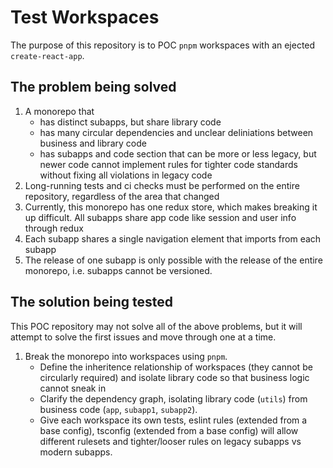 # Test Workspaces

The purpose of this repository is to POC `pnpm` workspaces with an ejected `create-react-app`.

## The problem being solved

1. A monorepo that
   - has distinct subapps, but share library code
   - has many circular dependencies and unclear deliniations between business and library code
   - has subapps and code section that can be more or less legacy, but newer code cannot implement rules for tighter code standards without fixing all violations in legacy code
2. Long-running tests and ci checks must be performed on the entire repository, regardless of the area that changed
3. Currently, this monorepo has one redux store, which makes breaking it up difficult. All subapps share app code like session and user info through redux
4. Each subapp shares a single navigation element that imports from each subapp
5. The release of one subapp is only possible with the release of the entire monorepo, i.e. subapps cannot be versioned.

## The solution being tested

This POC repository may not solve all of the above problems, but it will attempt to solve the first issues and move through one at a time.

1. Break the monorepo into workspaces using `pnpm`.
   - Define the inheritence relationship of workspaces (they cannot be circularly required) and isolate library code so that business logic cannot sneak in
   - Clarify the dependency graph, isolating library code (`utils`) from business code (`app`, `subapp1`, `subapp2`).
   - Give each workspace its own tests, eslint rules (extended from a base config), tsconfig (extended from a base config) will allow different rulesets and tighter/looser rules on legacy subapps vs modern subapps.
   <!--

```
@startuml
digraph Workspaces {
    label="Division of Workspaces"
    labelloc=t

    subgraph cluster_reusable_workspaces {
        label="Reusable Workspaces. All should be business logic free"
        margin=30

        config [color="green", label="Config (extended by all workspaces)"]
        utils [color="darkorange"]

    }
    subgraph cluster_apps {
        label="Application Logic"
        margin=30
        labelloc=b
        config -> {utils;Subapp1;Subapp2;App} [color="green"]
        utils -> {Subapp1;Subapp2;App} [color="darkorange"]
        {Subapp1;Subapp2} -> App [color="steelblue"]
        Subapp1 [color="steelblue"]
        Subapp2 [color="steelblue"]
    }
}
@enduml
```

-->
![graph](test-workspaces-graph.svg)

The rest is WIP
